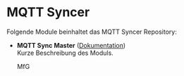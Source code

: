 # MQTT Syncer

Folgende Module beinhaltet das MQTT Syncer Repository:

- __MQTT Sync Master__ ([Dokumentation](MQTT%20Sync%20Master))  
	Kurze Beschreibung des Moduls.
	
	MfG